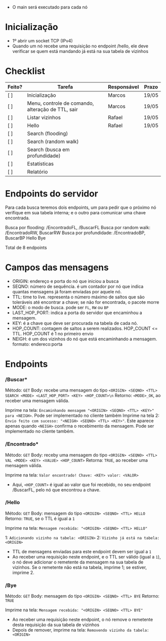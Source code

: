 - O main será executado para cada nó

# Inicialização

- 1º abrir um socket TCP (IPv4)
- Quando um nó recebe uma requisição no endpoint /hello, ele deve verificar se quem está mandando já está na sua tabela de vizinhos

# Checklist

| Feito? | Tarefa                                            | Responsável | Prazo |
| ------ | ------------------------------------------------- | ----------- | ----- |
| [ ]    | Inicialização                                     | Marcos      | 19/05 |
| [ ]    | Menu, controle de comando, alteração de TTL, sair | Marcos      | 19/05 |
| [ ]    | Listar vizinhos                                   | Rafael      | 19/05 |
| [ ]    | Hello                                             | Rafael      | 19/05 |
| [ ]    | Search (flooding)                                 |             |       |
| [ ]    | Search (random walk)                              |             |       |
| [ ]    | Search (busca em profundidade)                    |             |       |
| [ ]    | Estatísticas                                      |             |       |
| [ ]    | Relatório                                         |             |       |

# Endpoints do servidor

Para cada busca teremos dois endpoints, um para pedir que o próximo nó verifique em sua tabela interna; e o outro para comunicar uma chave encontrada.

Busca por flooding: /EncontradoFL, /BuscarFL
Busca por random walk: /EncontradoRW, BuscarRW
Busca por profundidade: /EncontradoBP, BuscarBP
Hello
Bye

Total de 8 endpoints

# Campos das mensagens

- ORIGIN: endereço e porta do nó que iniciou a busca
- SEQNO: número de sequência. é um contador por nó que indica quantas mensagens já foram enviadas por aquele nó.
- TTL: time to live. representa o número máximo de saltos que são toleráveis até encontrar a chave; se não for encontrada, o pacote morre
- MODE: o modo de busca. pode ser `FL`, `RW` ou `BP`
- LAST_HOP_PORT: indica a porta do servidor que encaminhou a mensagem.
- KEY: é a chave que deve ser procurada na tabela de cada nó.
- HOP_COUNT: contagem de saltos a serem realizados. HOP_COUNT <= TTL. HOP_COUNT é 1 no primeiro envio
- NEIGH: é um dos vizinhos do nó que está encaminhando a mensagem. formato: endereco:porta

# Endpoints

### /Buscar\*

Método: `GET`
Body: recebe uma mensagem do tipo `<ORIGIN> <SEQNO> <TTL> SEARCH <MODE> <LAST_HOP_PORT> <KEY> <HOP_COUNT>\n`
Retorno: `<MODE>_OK`, ao receber uma mensagem válida.

Imprime na tela: `Encaminhando mensagem "<ORIGIN> <SEQNO> <TTL> <KEY>" para <NEIGH>`. Pode ser implementado no cliente também
Imprime na tela 2: `Envio feito com sucesso: "<NEIGH> <SEQNO> <TTL> <KEY>"`. Este aparece apenas quando `<NEIGH>` confirma o recebimento da mensagem. Pode ser implementado no cliente também.

### /Encontrado\*

Método: `GET`
Body: receby uma mensagem do tipo `<ORIGIN> <SEQNO> <TTL> VAL <MODE> <KEY> <VALUE> <HOP_COUNT>`
Retorna: `TRUE`, ao receber uma mensagem válida.

Imprime na tela: `Valor encontrado! Chave: <KEY> valor: <VALOR>`

- Aqui, `<HOP_COUNT>` é igual ao valor que foi recebido, no seu endpoint /BuscarFL, pelo nó que encontrou a chave.

### /Hello

Método: `GET`
Body: mensagem do tipo `<ORIGIN> <SEQNO> <TTL> HELLO`
Retorno: `TRUE`, se o TTL é igual a `1`

Imprime na tela: `Mensagem recebida: "<ORIGIN> <SEQNO> <TTL> HELLO"`

1: `Adicionando vizinho na tabela: <ORIGIN>`
2: `Vizinho já está na tabela: <ORIGIN>`

- TTL de mensagens enviadas para este endpoint devem ser igual a `1`
- Ao receber uma requisição neste endpoint, e o TTL ser válido (igual a `1`), o nó deve adicionar o remetente da mensagem na sua tabela de vizinhos. Se o remetente não está na tabela, imprime 1; se estiver, imprime 2.

### /Bye

Método: `GET`
Body: mensagem do tipo `<ORIGIN> <SEQNO> <TTL> BYE`
Retorno: `TRUE`

Imprime na tela: `Mensagem recebida: "<ORIGIN> <SEQNO> <TTL> BYE"`

- Ao receber uma requisição neste endpoint, o nó remove o remetente desta requisição da sua tabela de vizinhos
- Depois de remover, imprime na tela: `Removendo vizinho da tabela: <ORIGIN>`
